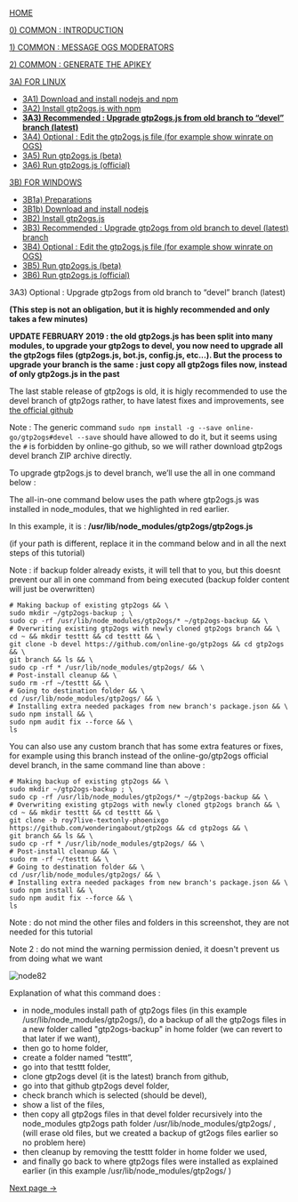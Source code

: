 [HOME](https://github.com/wonderingabout/gtp2ogs-tutorial)

[0) COMMON : INTRODUCTION](/docs/0-common-introduction.md)

[1) COMMON : MESSAGE OGS MODERATORS](/docs/1-common-message-ogs-moderators.md)

[2) COMMON : GENERATE THE APIKEY](/docs/2-common-generate-the-apikey.md)

[3A) FOR LINUX](/docs/3A0-FOR-LINUX.md)
  - [3A1) Download and install nodejs and npm](/docs/3A1-linux-download-install-nodejs.md)
  - [3A2) Install gtp2ogs.js with npm](/docs/3A2-linux-install-gt2ogs-js-with-npm.md)
  - [**3A3) Recommended : Upgrade gtp2ogs.js from old branch to “devel” branch (latest)**](/docs/3A3-linux-optional-upgrade-to-devel.md)
  - [3A4) Optional : Edit the gtp2ogs.js file (for example show winrate on OGS)](3A4-linux-optional-edit-gtp2ogs-js-file.md)
  - [3A5) Run gtp2ogs.js (beta)](/docs/3A5-linux-run-gtp2ogs-js-beta.md)
  - [3A6) Run gtp2ogs.js (official)](/docs/3A6-linux-run-gtp2ogs-js-beta.md)


[3B) FOR WINDOWS](/docs/3B0-FOR-WINDOWS.md)

  - [3B1a) Preparations](/docs/3B1a-windows-preparations.md)
  - [3B1b) Download and install nodejs](/docs/3B1b-windows-download-install-nodejs.md)
  - [3B2) Install gtp2ogs.js](/docs/3B2-windows-install-gt2ogs-js-with-npm.md)
  - [3B3) Recommended : Upgrade gtp2ogs from old branch to devel (latest) branch](/docs/3B3-windows-optional-upgrade-to-devel.md)
  - [3B4) Optional : Edit the gtp2ogs.js file (for example show winrate on OGS)](/docs/3B4-windows-optional-edit-gtp2ogs-js-file.md)
  - [3B5) Run gtp2ogs.js (beta)](/docs/3B5-windows-run-gtp2ogs-js-beta.md)
  - [3B6) Run gtp2ogs.js (official)](/docs/3B6-windows-run-gtp2ogs-js-beta.md)

3A3) Optional : Upgrade gtp2ogs from old branch to “devel” branch (latest)

**(This step is not an obligation, but it is highly recommended and only takes a few minutes)**

**UPDATE FEBRUARY 2019 : the old gtp2ogs.js has been split into many modules, to upgrade your gtp2ogs to devel, you now need to upgrade all the gtp2ogs files (gtp2ogs.js, bot.js, config.js, etc...). But the process to upgrade your branch is the same : just copy all gtp2ogs files now, instead of only gtp2ogs.js in the past**


The last stable release of gtp2ogs is old, it is higly recommended to use 
the devel branch of gtp2ogs rather, to have latest fixes and improvements, 
see [the official github](https://github.com/online-go/gtp2ogs/tree/devel)

Note : The generic command `sudo npm install -g --save online-go/gtp2ogs#devel --save` 
should have allowed to do it, but it seems using the `#` is forbidden by 
online-go github, so we will rather download gtp2ogs devel branch ZIP 
archive directly. 

To upgrade gtp2ogs.js to devel branch, we’ll use the all in one command 
below : 

The all-in-one command below uses the path where gtp2ogs.js was installed 
in node_modules, that we highlighted in red earlier.

In this example, it is : **/usr/lib/node_modules/gtp2ogs/gtp2ogs.js** 

(if your path is different, replace it in the command below and in all 
the next steps of this tutorial)

Note : if backup folder already exists, it will tell that to you, but 
this doesnt prevent
our all in one command from being executed (backup folder content will 
just be overwritten)

```
# Making backup of existing gtp2ogs && \
sudo mkdir ~/gtp2ogs-backup ; \
sudo cp -rf /usr/lib/node_modules/gtp2ogs/* ~/gtp2ogs-backup && \
# Overwriting existing gtp2ogs with newly cloned gtp2ogs branch && \
cd ~ && mkdir testtt && cd testtt && \
git clone -b devel https://github.com/online-go/gtp2ogs && cd gtp2ogs && \
git branch && ls && \
sudo cp -rf * /usr/lib/node_modules/gtp2ogs/ && \
# Post-install cleanup && \
sudo rm -rf ~/testtt && \
# Going to destination folder && \
cd /usr/lib/node_modules/gtp2ogs/ && \
# Installing extra needed packages from new branch's package.json && \
sudo npm install && \
sudo npm audit fix --force && \
ls
```

You can also use any custom branch that has some extra features or 
fixes, for example using this branch instead of the online-go/gtp2ogs 
official devel branch, in the same command line than above : 

```
# Making backup of existing gtp2ogs && \
sudo mkdir ~/gtp2ogs-backup ; \
sudo cp -rf /usr/lib/node_modules/gtp2ogs/* ~/gtp2ogs-backup && \
# Overwriting existing gtp2ogs with newly cloned gtp2ogs branch && \
cd ~ && mkdir testtt && cd testtt && \
git clone -b roy7live-textonly-phoenixgo https://github.com/wonderingabout/gtp2ogs && cd gtp2ogs && \
git branch && ls && \
sudo cp -rf * /usr/lib/node_modules/gtp2ogs/ && \
# Post-install cleanup && \
sudo rm -rf ~/testtt && \
# Going to destination folder && \
cd /usr/lib/node_modules/gtp2ogs/ && \
# Installing extra needed packages from new branch's package.json && \
sudo npm install && \
sudo npm audit fix --force && \
ls
```

Note : do not mind the other files and folders in this screenshot, 
they are not needed for this tutorial

Note 2 : do not mind the warning permission denied, it doesn't 
prevent us from doing what we want

![node82](https://github.com/wonderingabout/gtp2ogs-tutorial/blob/master/pictures/node82.png?raw=true)

Explanation of what this command does :

- in node_modules install path of gtp2ogs files (in this example 
/usr/lib/node_modules/gtp2ogs/), do a backup of all the gtp2ogs files 
in a new folder called "gtp2ogs-backup" in home folder (we can revert 
to that later if we want),
- then go to home folder,
- create a folder named “testtt”,
- go into that testtt folder,
- clone gtp2ogs devel (it is the latest) branch from github,
- go into that github gtp2ogs devel folder,
- check branch which is selected (should be devel),
- show a list of the files,
- then copy all gtp2ogs files in that devel folder recursively into 
the node_modules gtp2ogs path folder /usr/lib/node_modules/gtp2ogs/ , 
(will erase old files, but we created a backup of gt2ogs files earlier 
so no problem here) 
- then cleanup by removing the testtt folder in home folder we used,
- and finally go back to where gtp2ogs files were installed as explained 
earlier (in this example /usr/lib/node_modules/gtp2ogs/ )

[Next page ->](3A4-linux-optional-edit-gtp2ogs-js-file.md)
